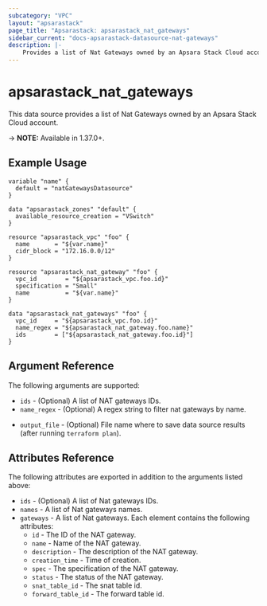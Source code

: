 ```yaml
---
subcategory: "VPC"
layout: "apsarastack"
page_title: "Apsarastack: apsarastack_nat_gateways"
sidebar_current: "docs-apsarastack-datasource-nat-gateways"
description: |-
    Provides a list of Nat Gateways owned by an Apsara Stack Cloud account.
---
```


# apsarastack\_nat\_gateways

This data source provides a list of Nat Gateways owned by an Apsara Stack Cloud account.

-> **NOTE:** Available in 1.37.0+.

## Example Usage

```
variable "name" {
  default = "natGatewaysDatasource"
}

data "apsarastack_zones" "default" {
  available_resource_creation = "VSwitch"
}

resource "apsarastack_vpc" "foo" {
  name       = "${var.name}"
  cidr_block = "172.16.0.0/12"
}

resource "apsarastack_nat_gateway" "foo" {
  vpc_id        = "${apsarastack_vpc.foo.id}"
  specification = "Small"
  name          = "${var.name}"
}

data "apsarastack_nat_gateways" "foo" {
  vpc_id     = "${apsarastack_vpc.foo.id}"
  name_regex = "${apsarastack_nat_gateway.foo.name}"
  ids        = ["${apsarastack_nat_gateway.foo.id}"]
}
```

## Argument Reference

The following arguments are supported:

* `ids` - (Optional) A list of NAT gateways IDs.
* `name_regex` - (Optional) A regex string to filter nat gateways by name.
<!--* `vpc_id` - (Optional) The ID of the VPC.-->
* `output_file` - (Optional) File name where to save data source results (after running `terraform plan`).

## Attributes Reference

The following attributes are exported in addition to the arguments listed above:

* `ids` - (Optional) A list of Nat gateways IDs.
* `names` - A list of Nat gateways names.
* `gateways` - A list of Nat gateways. Each element contains the following attributes:
  * `id` - The ID of the NAT gateway.
  * `name` - Name of the NAT gateway.
  * `description` - The description of the NAT gateway.
  * `creation_time` - Time of creation.
  * `spec` - The specification of the NAT gateway.
  * `status` - The status of the NAT gateway.
  * `snat_table_id` - The snat table id.
  * `forward_table_id` - The forward table id. 
  <!--* `vpc_id` - The ID of the VPC.-->


